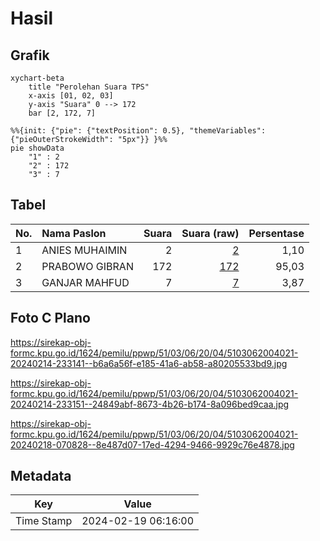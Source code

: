 # Hasil

## Grafik

```mermaid
xychart-beta
    title "Perolehan Suara TPS"
    x-axis [01, 02, 03]
    y-axis "Suara" 0 --> 172
    bar [2, 172, 7]
```

```mermaid
%%{init: {"pie": {"textPosition": 0.5}, "themeVariables": {"pieOuterStrokeWidth": "5px"}} }%%
pie showData
    "1" : 2
    "2" : 172
    "3" : 7
```

## Tabel

| No. | Nama Paslon    | Suara | Suara (raw) | Persentase |
|:--- |:-------------- | -----:| -----------:| ----------:|
| 1   | ANIES MUHAIMIN | 2     | [2][p-1]    | 1,10       |
| 2   | PRABOWO GIBRAN | 172   | [172][p-2]  | 95,03      |
| 3   | GANJAR MAHFUD  | 7     | [7][p-3]    | 3,87       |


[p-1]: https://github.com/gigit-pemilu/pemilu-2024-51-bali/blob/main/pilpres/hitung-suara/sub/51-bali/sub/03-badung/sub/06-kuta-utara/sub/2004-tibubeneng/sub/021-tps/sub/paslon-1.txt
[p-2]: https://github.com/gigit-pemilu/pemilu-2024-51-bali/blob/main/pilpres/hitung-suara/sub/51-bali/sub/03-badung/sub/06-kuta-utara/sub/2004-tibubeneng/sub/021-tps/sub/paslon-2.txt
[p-3]: https://github.com/gigit-pemilu/pemilu-2024-51-bali/blob/main/pilpres/hitung-suara/sub/51-bali/sub/03-badung/sub/06-kuta-utara/sub/2004-tibubeneng/sub/021-tps/sub/paslon-3.txt

## Foto C Plano

https://sirekap-obj-formc.kpu.go.id/1624/pemilu/ppwp/51/03/06/20/04/5103062004021-20240214-233141--b6a6a56f-e185-41a6-ab58-a80205533bd9.jpg

https://sirekap-obj-formc.kpu.go.id/1624/pemilu/ppwp/51/03/06/20/04/5103062004021-20240214-233151--24849abf-8673-4b26-b174-8a096bed9caa.jpg

https://sirekap-obj-formc.kpu.go.id/1624/pemilu/ppwp/51/03/06/20/04/5103062004021-20240218-070828--8e487d07-17ed-4294-9466-9929c76e4878.jpg


## Metadata

| Key        | Value               |
| ---------- | ------------------- |
| Time Stamp | 2024-02-19 06:16:00 |



